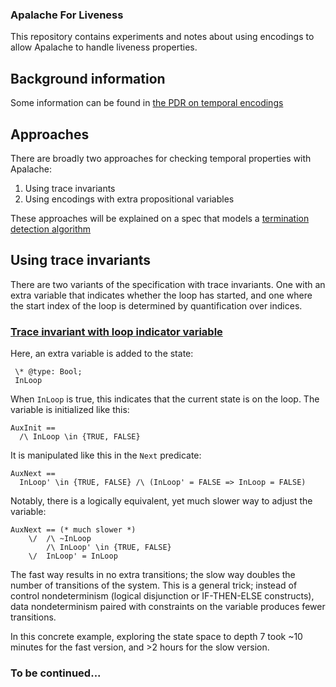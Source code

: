### Apalache For Liveness
This repository contains experiments and notes
about using encodings to allow Apalache to
handle liveness properties.

## Background information

Some information can be found in [the PDR on temporal encodings][]

## Approaches

There are broadly two approaches for
checking temporal properties with Apalache:
1. Using trace invariants
2. Using encodings with extra propositional variables

These approaches will be explained on a spec that models a
[termination detection algorithm](playground/EWD/EWD998.tla)

## Using trace invariants

There are two variants of the specification with trace invariants.
One with an extra variable that indicates whether the loop has started,
and one where the start index of the loop is determined by quantification
over indices.

### [Trace invariant with loop indicator variable](playground/EWD/EWD998_trace.tla)

Here, an extra variable is added to the state:
```
 \* @type: Bool;
 InLoop
```
When `InLoop` is true, this indicates that the current state is on the loop.
The variable is initialized like this:

```
AuxInit ==
  /\ InLoop \in {TRUE, FALSE}
```

It is manipulated like this in the `Next` predicate:

```
AuxNext ==
  InLoop' \in {TRUE, FALSE} /\ (InLoop' = FALSE => InLoop = FALSE)
```

Notably, there is a logically equivalent, yet
much slower way to adjust the variable:
```
AuxNext == (* much slower *)
    \/  /\ ~InLoop  
        /\ InLoop' \in {TRUE, FALSE}
    \/  InLoop' = InLoop
```
The fast way results in no extra transitions; the slow way doubles the number of transitions of the system.
This is a general trick; instead of control nondeterminism
(logical disjunction or IF-THEN-ELSE constructs),
data nondeterminism paired with constraints on the variable produces fewer transitions.

In this concrete example, exploring the state space to depth 7 took ~10 minutes for the fast version, and >2 hours for the slow version.

### To be continued...

[the PDR on temporal encodings]: 017pdr-temporal.md